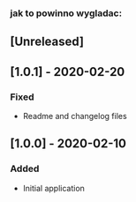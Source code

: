 ### jak to powinno wygladac:

## [Unreleased]

## [1.0.1] - 2020-02-20
### Fixed
- Readme and changelog files

## [1.0.0] - 2020-02-10
### Added
- Initial application 
